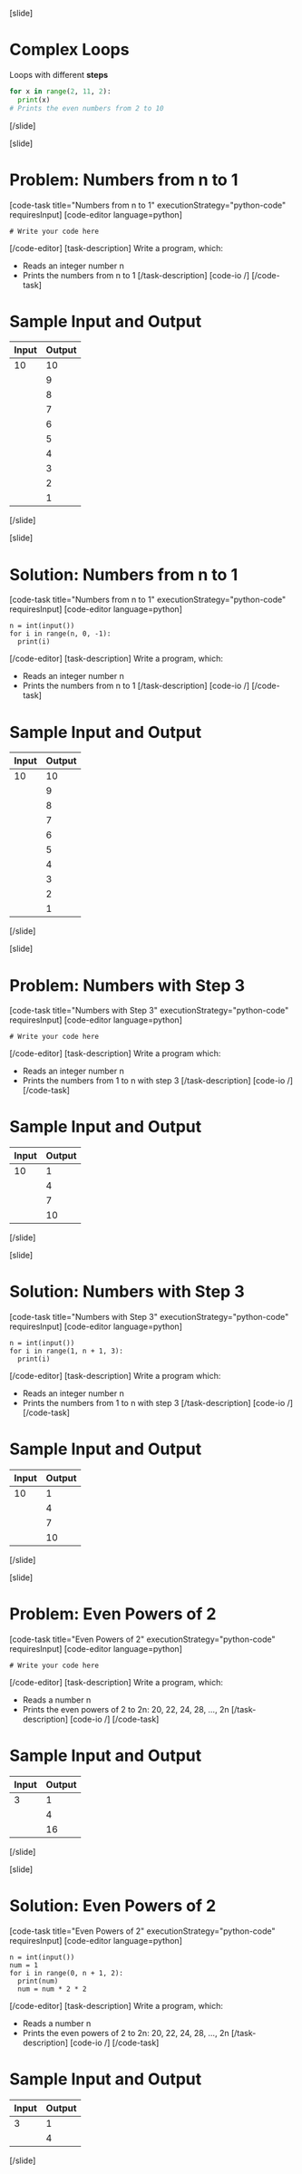 [slide]
# Complex Loops
Loops with different **steps**

```python
for x in range(2, 11, 2):
  print(x)
# Prints the even numbers from 2 to 10
```
[/slide]

[slide]
# Problem: Numbers from n to 1
[code-task title="Numbers from n to 1" executionStrategy="python-code" requiresInput]
[code-editor language=python]
```
# Write your code here
```
[/code-editor]
[task-description]
Write a program, which:

* Reads an integer number n
* Prints the numbers from n to 1 
[/task-description]
[code-io /]
[/code-task]
# Sample Input and Output
|Input|Output|
|-----|------|
|10|10|
||9|
||8|
||7|
||6|
||5|
||4|
||3|
||2|
||1|
[/slide]

[slide]
# Solution: Numbers from n to 1
[code-task title="Numbers from n to 1" executionStrategy="python-code" requiresInput]
[code-editor language=python]
```
n = int(input())
for i in range(n, 0, -1):
  print(i)
```
[/code-editor]
[task-description]
Write a program, which:

* Reads an integer number n
* Prints the numbers from n to 1 
[/task-description]
[code-io /]
[/code-task]
# Sample Input and Output
|Input|Output|
|-----|------|
|10|10|
||9|
||8|
||7|
||6|
||5|
||4|
||3|
||2|
||1|
[/slide]

[slide]
# Problem: Numbers with Step 3
[code-task title="Numbers with Step 3" executionStrategy="python-code" requiresInput]
[code-editor language=python]
```
# Write your code here
```
[/code-editor]
[task-description]
Write a program which:

* Reads an integer number n
* Prints the numbers from 1 to n with step 3
[/task-description]
[code-io /]
[/code-task]
# Sample Input and Output
|Input|Output|
|-----|------|
|10|1|
||4|
||7|
||10|
[/slide]

[slide]
# Solution: Numbers with Step 3
[code-task title="Numbers with Step 3" executionStrategy="python-code" requiresInput]
[code-editor language=python]
```
n = int(input())
for i in range(1, n + 1, 3):
  print(i)
```
[/code-editor]
[task-description]
Write a program which:

* Reads an integer number n
* Prints the numbers from 1 to n with step 3
[/task-description]
[code-io /]
[/code-task]
# Sample Input and Output
|Input|Output|
|-----|------|
|10|1|
||4|
||7|
||10|
[/slide]

[slide]
# Problem: Even Powers of 2
[code-task title="Even Powers of 2" executionStrategy="python-code" requiresInput]
[code-editor language=python]
```
# Write your code here
```
[/code-editor]
[task-description]
Write a program, which:

* Reads a number n
* Prints the even powers of 2 to 2n: 20, 22, 24, 28, …, 2n
[/task-description]
[code-io /]
[/code-task]
# Sample Input and Output
|Input|Output|
|-----|------|
|3|1|
||4|
||16|
[/slide]

[slide]
# Solution: Even Powers of 2
[code-task title="Even Powers of 2" executionStrategy="python-code" requiresInput]
[code-editor language=python]
```
n = int(input())
num = 1
for i in range(0, n + 1, 2): 
  print(num)
  num = num * 2 * 2
```
[/code-editor]
[task-description]
Write a program, which:

* Reads a number n
* Prints the even powers of 2 to 2n: 20, 22, 24, 28, …, 2n
[/task-description]
[code-io /]
[/code-task]
# Sample Input and Output
|Input|Output|
|-----|------|
|3|1|
||4|
[/slide]
